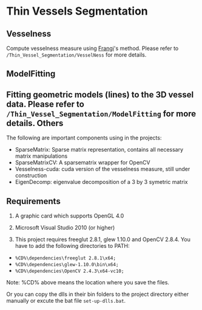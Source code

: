 Thin Vessels Segmentation
========================

Vesselness
---------------
Compute vesselness measure using [Frangi](http://link.springer.com/chapter/10.1007/BFb0056195#page-1)'s method. Please refer to `/Thin_Vessel_Segmentation/VesselNess` for more details. 

ModelFitting
---------------
Fitting geometric models (lines) to the 3D vessel data. Please refer to `/Thin_Vessel_Segmentation/ModelFitting` for more details. 
Others
---------------
The following are important components using in the projects:

-  SparseMatrix: Sparse matrix representation, contains all necessary matrix manipulations
-  SparseMatrixCV: A sparsematrix wrapper for OpenCV
-  Vesselness-cuda: cuda version of the vesselness measure, still under construction
-  EigenDecomp: eigenvalue decomposition of a 3 by 3 symetric matrix


Requirements
---------------
1. A graphic card which supports OpenGL 4.0
2. Microsoft Visual Studio 2010 (or higher) 

3. This project requires freeglut 2.8.1, glew 1.10.0 and OpenCV 2.8.4. You have to add the following directories to PATH: 

 - `%CD%\dependencies\freeglut 2.8.1\x64;`
 - `%CD%\dependencies\glew-1.10.0\bin\x64;`
 - `%CD%\dependencies\OpenCV 2.4.3\x64-vc10;`

Note: %CD% above means the location where you save the files. 

Or you can copy the dlls in their bin folders to the project directory either manually or excute the bat file `set-up-dlls.bat`. 
